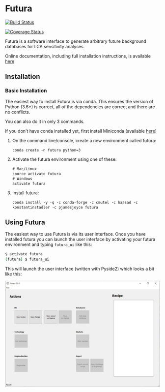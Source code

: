 # Futura


[![Build Status](https://travis-ci.com/pjamesjoyce/futura.svg?branch=master)](https://travis-ci.com/pjamesjoyce/futura)

[![Coverage Status](https://coveralls.io/repos/github/pjamesjoyce/futura/badge.svg?branch=master)](https://coveralls.io/github/pjamesjoyce/futura?branch=master)


Futura is a software interface to generate arbitrary future background databases for LCA sensitivity analyses.

Online documentation, including full installation instructions, is available [here](http://futura.readthedocs.io)


## Installation

### Basic Installation

The easiest way to install Futura is via conda. This ensures the version of Python (3.6+) is correct,
all of the dependencies are correct and there are no conflicts.

You can also do it in only 3 commands.

If you don't have conda installed yet, first install Miniconda (available [here](https://conda.io/miniconda.html))

1) On the command line/console, create a new environment called futura:
    ```
    conda create -n futura python=3
    ```

2) Activate the futura environment using one of these:
    ```
    # Mac/Linux
    source activate futura
    # Windows
    activate futura
    ```

3) Install futura:
    ```
    conda install -y -q -c conda-forge -c cmutel -c haasad -c konstantinstadler -c pjamesjoyce futura
    ```
    
## Using Futura

The easiest way to use Futura is via its user interface. Once you have installed futura you can launch the user
interface by activating your futura environment and typing `futura_ui` like this:

```bash
$ activate futura
(futura) $ futura_ui
```

This will launch the user interface (written with Pyside2) which looks a bit like this:

![Futura UI](_static/futura_ui.jpg)